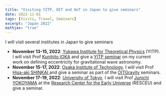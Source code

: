 ```yaml
---
title: "Visiting YITP, OIT and UoT in Japan to give seminars"
date: 2022-11-01
tags: [Visits, Travel, Seminars]
excerpt: "Japan 2022"
mathjax: "true"
---
```

I will visit several institutes in Japan to give seminars
- **November 13-15, 2022**: [Yukawa Institute for Theoretical Physics](https://www.yukawa.kyoto-u.ac.jp/en-GB/)
  (YITP). I will visit Prof [Kunihito IOKA](https://www2.yukawa.kyoto-u.ac.jp/~kunihito.ioka/index.html)
  and give a [YITP seminar](https://www.yukawa.kyoto-u.ac.jp/seminar/s53052) on my
  current work on defining eccentricity for gravitational wave
  astronomy.
- **November 15-17, 2022**: [Osaka Institute of Technology](https://www.oit.ac.jp/english/). I will visit
  Prof [Hisa-aki SHINKAI ](https://www.oit.ac.jp/is/shinkai/his/shinkai_frameE.html) and give a
  seminar as part of the [OITGravity](https://www.oit.ac.jp/ge/~nozawa/OITGravitySeminar/index.html) seminars.
- **November 17-19, 2022**: [University of Tokyo](https://www.u-tokyo.ac.jp/en/index.html). I will visit Prof
  [Junichi YOKOYAMA](https://www.s.u-tokyo.ac.jp/en/people/yokoyama_junichi/) at
  the [Research Center for the Early Universe](https://www.resceu.s.u-tokyo.ac.jp/top.php) (RESCEU) and give a
  seminar.

